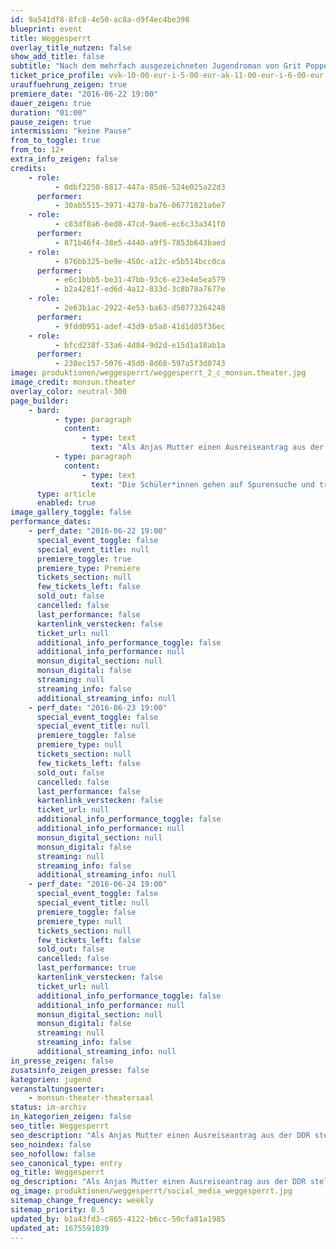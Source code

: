 ```yaml
---
id: 9a541df8-8fc8-4e50-ac8a-d9f4ec4be398
blueprint: event
title: Weggesperrt
overlay_title_nutzen: false
show_add_title: false
subtitle: "Nach dem mehrfach ausgezeichneten Jugendroman von Grit Poppe"
ticket_price_profile: vvk-10-00-eur-i-5-00-eur-ak-11-00-eur-i-6-00-eur
urauffuehrung_zeigen: true
premiere_date: "2016-06-22 19:00"
dauer_zeigen: true
duration: "01:00"
pause_zeigen: true
intermission: "keine Pause"
from_to_toggle: true
from_to: 12+
extra_info_zeigen: false
credits:
    - role:
          - 0dbf2250-8817-447a-85d6-524e025a22d3
      performer:
          - 30ab5515-3971-4278-ba76-06771821a6e7
    - role:
          - c83df8a6-6ed8-47cd-9ae6-ec6c33a341f0
      performer:
          - 871b46f4-38e5-4440-a9f5-7853b643baed
    - role:
          - 876bb325-be9e-450c-a12c-e5b514bcc0ca
      performer:
          - e6c1bbb5-be31-47bb-93c6-e23e4e5ea579
          - b2a4281f-ed6d-4a12-833d-3c8b78a7677e
    - role:
          - 2e63b1ac-2922-4e53-ba63-d50773264248
      performer:
          - 9fdd0951-adef-43d9-b5a8-41d1d85f36ec
    - role:
          - bfcd238f-33a6-4d84-9d2d-e15d1a18ab1a
      performer:
          - 230ec157-5076-45d0-8d68-597a5f3d0743
image: produktionen/weggesperrt/weggesperrt_2_c_monsun.theater.jpg
image_credit: monsun.theater
overlay_color: neutral-300
page_builder:
    - bard:
          - type: paragraph
            content:
                - type: text
                  text: "Als Anjas Mutter einen Ausreiseantrag aus der DDR stellt und von der Stasi verhaftet wird, wird die 14-Jährige in eine Einrichtung der Jugendhilfe gebracht. Anja ist geschockt von der Willkür der Erzieher, der Gewalt und dem Drill: Sport und Arbeit bis zum Umfallen. Anja fragt sich immer wieder, was sie denn verbrochen hat. Es gibt nur einen Ausweg: Flucht."
          - type: paragraph
            content:
                - type: text
                  text: "Die Schüler*innen gehen auf Spurensuche und treffen auf Zeitzeugen. Das Stück ist ein Plädoyer für den Mut zum Widerstand gegen Gewalt und staatliche Willkür."
      type: article
      enabled: true
image_gallery_toggle: false
performance_dates:
    - perf_date: "2016-06-22 19:00"
      special_event_toggle: false
      special_event_title: null
      premiere_toggle: true
      premiere_type: Premiere
      tickets_section: null
      few_tickets_left: false
      sold_out: false
      cancelled: false
      last_performance: false
      kartenlink_verstecken: false
      ticket_url: null
      additional_info_performance_toggle: false
      additional_info_performance: null
      monsun_digital_section: null
      monsun_digital: false
      streaming: null
      streaming_info: false
      additional_streaming_info: null
    - perf_date: "2016-06-23 19:00"
      special_event_toggle: false
      special_event_title: null
      premiere_toggle: false
      premiere_type: null
      tickets_section: null
      few_tickets_left: false
      sold_out: false
      cancelled: false
      last_performance: false
      kartenlink_verstecken: false
      ticket_url: null
      additional_info_performance_toggle: false
      additional_info_performance: null
      monsun_digital_section: null
      monsun_digital: false
      streaming: null
      streaming_info: false
      additional_streaming_info: null
    - perf_date: "2016-06-24 19:00"
      special_event_toggle: false
      special_event_title: null
      premiere_toggle: false
      premiere_type: null
      tickets_section: null
      few_tickets_left: false
      sold_out: false
      cancelled: false
      last_performance: true
      kartenlink_verstecken: false
      ticket_url: null
      additional_info_performance_toggle: false
      additional_info_performance: null
      monsun_digital_section: null
      monsun_digital: false
      streaming: null
      streaming_info: false
      additional_streaming_info: null
in_presse_zeigen: false
zusatsinfo_zeigen_presse: false
kategorien: jugend
veranstaltungsoerter:
    - monsun-theater-theatersaal
status: im-archiv
in_kategorien_zeigen: false
seo_title: Weggesperrt
seo_description: "Als Anjas Mutter einen Ausreiseantrag aus der DDR stellt und von der Stasi verhaftet wird, wird die 14-Jährige in eine Einrichtung der Jugendhilfe gebracht."
seo_noindex: false
seo_nofollow: false
seo_canonical_type: entry
og_title: Weggesperrt
og_description: "Als Anjas Mutter einen Ausreiseantrag aus der DDR stellt und von der Stasi verhaftet wird, wird die 14-Jährige in eine Einrichtung der Jugendhilfe gebracht."
og_image: produktionen/weggesperrt/social_media_weggesperrt.jpg
sitemap_change_frequency: weekly
sitemap_priority: 0.5
updated_by: b1a43fd3-c865-4122-b6cc-50cfa81a1985
updated_at: 1675591039
---
```

